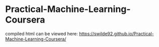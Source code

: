 # Practical-Machine-Learning-Coursera

compiled html can be viewed here: https://swilde92.github.io/Practical-Machine-Learning-Coursera/  
